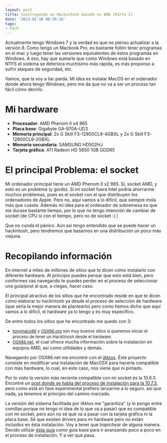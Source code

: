 ```yaml
---
layout: post
title: Construyendo un Hackintosh basado en AMD (Parte I)
date: '2013-02-16 08:36:16'
tags:
- hack
---
```


Actualmente tengo Windows 7 y la verdad es que no pienso actualizar a la versión 8. Como tengo un Macbook Pro, es bastante follón tener programas en el mac y luego tener las versiones equivalentes de éstos programas en Windows. A eso, hay que sumarle que como Windows está basado en NTFS el sistema se deteriora muchísimo más rápida, es más proponso a sufrir ataques de seguridad, etc.

Vamos, que la voy a liar parda. Mi idea es instalar MacOS en el ordenador donde ahora tengo Windows, pero me da que no va a ser un proceso tan fácil cómo decirlo.
<h1>Mi hardware</h1>
<ul>
	<li><span style="line-height:12.98611164093px;"><strong>Procesador</strong>: AMD Phenom II x4 965</span></li>
	<li><strong>Placa base</strong>: Gigabyte GA-970A-UD3</li>
	<li><strong>Memoria principal</strong>: 2x G Skill F3-12800CL9-4GBXL y 2x G Skill F3-12800CL9-2GBXL</li>
	<li><strong>Memoria secundaria</strong>: SAMSUNG HD502HJ</li>
	<li><strong>Tarjeta gráfica</strong>: ATI Radeon HD 5850 1GB GDDR5</li>
</ul>
<h1>El principal Problema: el socket</h1>
Mi ordenador principal tiene un AMD Phenom II x2 965. Sí, socket AMD, y esto es un problema (y gordo). Si mi socket fuera Intel podría ahorrarme muchos problemas, pues es el socket con el que distribuyen los ordenadores de Apple. Pero no, aquí vamos a lo difícil, que siempre mola más que cueste. Además mi idea para el ordenador de sobremesa es que me durase bastante tiempo, por lo que no tengo intención de cambiar de socket (de CPU sí con el tiempo, pero no de socket :( )

Que no cunda el pánico. Aún así tengo entendido que se puede hacer un hackintosh, pero tendremos que basarnos en una distribución <em>un poco </em>más viejuna.
<h1>Recopilando información</h1>
En internet a miles de millones de sitios que te dicen cómo instalarlo con diferente hardware. Al principio puedes pensar que esto está bien, pero conformes vas navegando te puedes perder en el proceso de seleccionar una guía/post al que, a ciegas, hacer caso.

El principal atractivo de los sitios que he encontrado reside en que te dicen cómo elaborar tu hackintosh ya desde el proceso de selección de hardware (que sería la mejor manera de plantearlo) pero como hemos dicho que aquí vamos a lo difícil, el hardware ya lo tengo y es muy específico.

De entre todos los sitios que he encontrado me quedo con 3:
<ul>
	<li><a style="font-size:13px;line-height:19px;" href="http://www.tonymacx86.com/home.php">tonymacx86</a><span style="font-size:13px;line-height:19px;"> y </span><a style="font-size:13px;line-height:19px;" href="osx86project.org">OSX86.org</a><span style="font-size:13px;line-height:19px;"> son muy buenos sitios si queremos iniciar el proceso de tener un Hacktinosh desde el hardware.</span></li>
	<li><a style="font-size:13px;line-height:19px;" href="http://www.osx86.net/">OSX86.net</a>, el cual ofrece mucha información sobre la instalación en equipos AMD, así como utilidades y demás.</li>
</ul>
Navegando por OSX86.net me encontré con el <a href="http://iatkos.me/iatkos-project/">iAktos</a>. Éste proyecto consiste en modificar una instalación de MacOSX para hacerla compatible con más hardware, lo cual, en este caso, nos viene que ni pintado.

Por lo visto la versión más reciente compatible con mi socket es la 10.6.3. Encontré un <a href="http://www.insanelymac.com/forum/topic/278181-amd-1073-guide-experimental-only/">post donde se habla del proceso de instalación para la 10.7.3</a>, pero como está en fase experimental prefiero lanzarme a lo seguro. así que nada, ya tenemos el principio del camino marcado.

La versión del sistema facilitada por iAktos me "garantiza" (y lo pongo entre comillas porque no tengo ni idea de lo que va a pasar) que es compatible con mi socket, pero aún no sé qué va a pasar con la tarjeta gráfica ni la placa base. Sé que existen drivers para mi hardware pero no están incluidos en ésta instalación. Voy a tener que <em>trapichear </em>de alguna manera. Decido utilizar <a href="http://www.osx86.net/desktops/9746-guide-os-x-10-6-amd.html">ésta guía</a> como guía base para ir avanzando poco a poco en el proceso de instalación. Y a ver qué pasa.